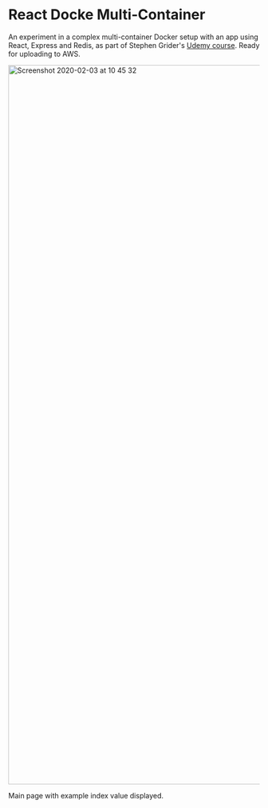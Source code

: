 # React Docke Multi-Container

An experiment in a complex multi-container Docker setup with an app using React, Express and Redis, as part of Stephen Grider's [Udemy course](https://www.udemy.com/course/docker-and-kubernetes-the-complete-guide). Ready for uploading to AWS.

<img width="1440" alt="Screenshot 2020-02-03 at 10 45 32" src="https://user-images.githubusercontent.com/25869284/73646944-63a20500-4672-11ea-9c29-74ee0169b892.png">

Main page with example index value displayed.